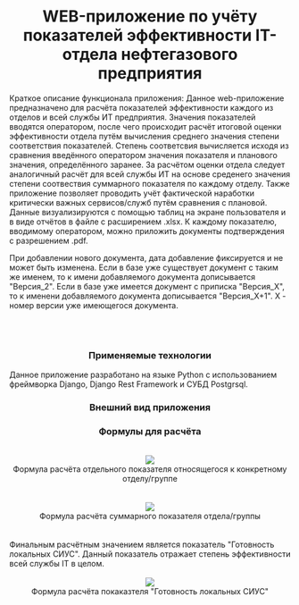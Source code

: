 <h1 align="center" >WEB-приложение по учёту показателей эффективности IT-отдела нефтегазового предприятия </h1> 
Краткое описание функционала приложения: Данное web-приложение предназначено для расчёта показателей эффективности каждого из отделов и всей службы ИТ предприятия. Значения показателей вводятся оператором, после чего происходит расчёт итоговой оценки эффективности отдела путём вычисления среднего значения степени соответствия показателей. Степень соответсвия вычисляется исходя из сравнения введённого оператором значения показателя и планового значения, определённого заранее. За расчётом оценки отдела следует аналогичный расчёт для всей службы ИТ на основе среденего значения степени соотвествия суммарного показателя по каждому отделу. Также приложение позволяет проводить учёт фактической наработки критически важных сервисов/служб путём сравнения с плановой. Данные визуализируются с помощью таблиц на экране пользователя и в виде отчётов в файле с расширением .xlsx. К каждому показателю, вводимому оператором, можно приложить документы подтверждения с разрешением .pdf.




При добавлении нового документа, дата добавление фиксируется и не может быть изменена. Если в базе уже существует документ с таким же именем, то к имени добавляемого документа дописывается "Версия_2". Если в базе уже имеется документ с приписка "Версия_X", то к именени добавляемого документа дописывается "Версия_X+1". X - номер версии уже имеющегося документа.


</br>
</br>
<h3 align="center" >Применяемые технологии </h1> 
Данное приложение разработано на языке Python с использованием фреймворка Django, Django Rest Framework и СУБД Postgrsql.

<h3 align="center" >Внешний вид приложения </h1> 



<h3 align="center" >Формулы для расчёта </h1> 


<div align="center">
  </br>
  <img src="https://user-images.githubusercontent.com/79449071/184706647-bd428a19-3b93-49ca-be25-9aaf7143628e.png"  />
  </br>
  Формула расчёта отдельного показателя относящегося к конкретному отделу/группе
</br>
</br>
</div>

<div align="center">
  </br>
  <img src="https://user-images.githubusercontent.com/79449071/184705917-a4e9d2d0-ec26-469f-8aee-72bc23984a51.png"  />
  </br>
  Формула расчёта суммарного показателя отдела/группы
  </br>
  </br>
</div>

</br>
Финальным расчётным значением является показатель "Готовность локальных СИУС". Данный показатель отражает степень эффективности всей службы IT в целом. 
<div align="center">
  </br>
  <img src="https://user-images.githubusercontent.com/79449071/184704524-6f774f51-fe54-4003-a542-3277dcfa81f9.png"  />
  </br>
  Формула расчёта покаказтеля "Готовность локальных СИУС"
  </br>
  </br>
</div>
